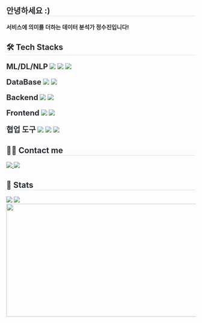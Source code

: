 <div style="text-align: left;"> 
    <h2 style="border-bottom: 1px solid #d8dee4; color: #282d33;"> 안녕하세요 :) </h2>  
    <div style="font-weight: 700; font-size: 15px; text-align: left; color: #282d33;"> 서비스에 의미를 더하는
데이터 분석가 정수진입니다! </div> 
    </div>
    <div style="text-align: left;">
    <h2 style="border-bottom: 1px solid #d8dee4; color: #282d33;"> 🛠️ Tech Stacks </h2> 
    <div style="font-weight: 700; font-size: 20px; text-align: left; color: #282d33;"> ML/DL/NLP
      <img src="https://img.shields.io/badge/Python-3776AB?style=flat-square&logo=Python&logoColor=white">
      <img src="https://img.shields.io/badge/PyTorch-EE4C2C?style=flat-square&logo=PyTorch&logoColor=white">
      <img src="https://img.shields.io/badge/Selenium-43B02A?style=flat-square&logo=Selenium&logoColor=white">
    </div><br>
    <div style="font-weight: 700; font-size: 20px; text-align: left; color: #282d33;"> DataBase
      <img src="https://img.shields.io/badge/MongoDB-47A248?style=flat-square&logo=MongoDB&logoColor=white">
      <img src="https://img.shields.io/badge/MySQL-4479A1?style=flat-square&logo=MySQL&logoColor=white">
    </div><br>
    <div style="font-weight: 700; font-size: 20px; text-align: left; color: #282d33;"> Backend
      <img src="https://img.shields.io/badge/Flask-000000?style=flat-square&logo=Flask&logoColor=white">
      <img src="https://img.shields.io/badge/Node.js-339933?style=flat-square&logo=Node.js&logoColor=white">
    </div><br>
    <div style="font-weight: 700; font-size: 20px; text-align: left; color: #282d33;"> Frontend
      <img src="https://img.shields.io/badge/Vue.js-4FC08D?style=flat-square&logo=Vue.js&logoColor=white">
      <img src="https://img.shields.io/badge/React-61DAFB?style=flat-square&logo=React&logoColor=white">
    </div><br>
    <div style="font-weight: 700; font-size: 20px; text-align: left; color: #282d33;"> 협업 도구
      <img src="https://img.shields.io/badge/Notion-000000?style=flat-square&logo=Notion&logoColor=white">
      <img src="https://img.shields.io/badge/Slack-4A154B?style=flat-square&logo=Slack&logoColor=white">
      <img src="https://img.shields.io/badge/Github-181717?style=flat-square&logo=Github&logoColor=white">
    </div>
    </div>
    <div style="text-align: left;">
    <h2 style="border-bottom: 1px solid #d8dee4; color: #282d33;"> 🧑‍💻 Contact me </h2>
    <div style="text-align: left;"> <a href=https://www.instagram.com/ds_sujin02/> <img src="https://img.shields.io/badge/Instagram-E4405F?style=flat-square&logo=Instagram&logoColor=white&link=https://www.instagram.com/ds_sujin02/"> </a>
         <a href=mailto:marcusss@naver.com> <img src="https://img.shields.io/badge/Gmail-EA4335?style=flat-square&logo=Gmail&logoColor=white&link=mailto:marcusss@naver.com"> </a>
          </div>
    </div>
    <div style="text-align: left;"> 
    <h2 style="border-bottom: 1px solid #d8dee4; color: #282d33;"> 🏅 Stats </h2> <div style="text-align: left;"> <img src="https://github-readme-stats.vercel.app/api?username=ds-sujin&bg_color=180,00000000,00000000&title_color=000000&text_color=000000"
         /> <img src="https://github-readme-stats.vercel.app/api/top-langs/?username=ds-sujin&layout=compact&bg_color=180,00000000,00000000&title_color=000000&text_color=000000"
           /> </div> 
    </div>
    <a href="https://www.gitanimals.org/en_US?utm_medium=image&utm_source=ds-sujin&utm_content=farm">
        <img
          src="https://render.gitanimals.org/farms/ds-sujin"
          width="600"
          height="300"
        />
    </a>
    
